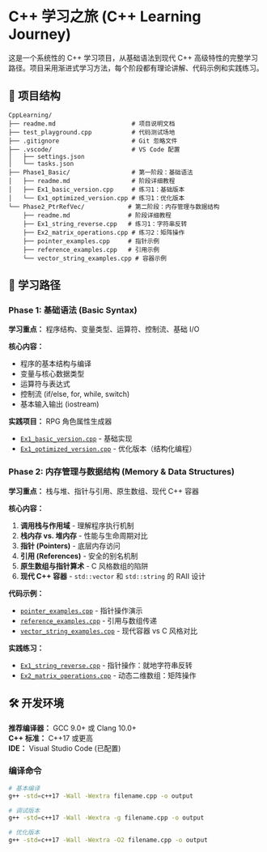 # C++ 学习之旅 (C++ Learning Journey)

这是一个系统性的 C++ 学习项目，从基础语法到现代 C++ 高级特性的完整学习路径。项目采用渐进式学习方法，每个阶段都有理论讲解、代码示例和实践练习。

## 📁 项目结构

```
CppLearning/
├── readme.md                     # 项目说明文档
├── test_playground.cpp           # 代码测试场地
├── .gitignore                    # Git 忽略文件
├── .vscode/                      # VS Code 配置
│   ├── settings.json
│   └── tasks.json
├── Phase1_Basic/                 # 第一阶段：基础语法
│   ├── readme.md                 # 阶段详细教程
│   ├── Ex1_basic_version.cpp     # 练习1：基础版本
│   └── Ex1_optimized_version.cpp # 练习1：优化版本
└── Phase2_PtrRefVec/            # 第二阶段：内存管理与数据结构
    ├── readme.md                # 阶段详细教程
    ├── Ex1_string_reverse.cpp   # 练习1：字符串反转
    ├── Ex2_matrix_operations.cpp # 练习2：矩阵操作
    ├── pointer_examples.cpp     # 指针示例
    ├── reference_examples.cpp   # 引用示例
    └── vector_string_examples.cpp # 容器示例
```

## 🎯 学习路径

### Phase 1: 基础语法 (Basic Syntax)

**学习重点：** 程序结构、变量类型、运算符、控制流、基础 I/O

**核心内容：**

- 程序的基本结构与编译
- 变量与核心数据类型
- 运算符与表达式
- 控制流 (if/else, for, while, switch)
- 基本输入输出 (iostream)

**实践项目：** RPG 角色属性生成器

- [`Ex1_basic_version.cpp`](Phase1_Basic/Ex1_basic_version.cpp) - 基础实现
- [`Ex1_optimized_version.cpp`](Phase1_Basic/Ex1_optimized_version.cpp) - 优化版本（结构化编程）

### Phase 2: 内存管理与数据结构 (Memory & Data Structures)

**学习重点：** 栈与堆、指针与引用、原生数组、现代 C++ 容器

**核心内容：**

1. **调用栈与作用域** - 理解程序执行机制
2. **栈内存 vs. 堆内存** - 性能与生命周期对比
3. **指针 (Pointers)** - 底层内存访问
4. **引用 (References)** - 安全的别名机制
5. **原生数组与指针算术** - C 风格数组的陷阱
6. **现代 C++ 容器** - `std::vector` 和 `std::string` 的 RAII 设计

**代码示例：**

- [`pointer_examples.cpp`](Phase2_PtrRefVec/pointer_examples.cpp) - 指针操作演示
- [`reference_examples.cpp`](Phase2_PtrRefVec/reference_examples.cpp) - 引用与数组传递
- [`vector_string_examples.cpp`](Phase2_PtrRefVec/vector_string_examples.cpp) - 现代容器 vs C 风格对比

**实践练习：**

- [`Ex1_string_reverse.cpp`](Phase2_PtrRefVec/Ex1_string_reverse.cpp) - 指针操作：就地字符串反转
- [`Ex2_matrix_operations.cpp`](Phase2_PtrRefVec/Ex2_matrix_operations.cpp) - 动态二维数组：矩阵操作

## 🛠️ 开发环境

**推荐编译器：** GCC 9.0+ 或 Clang 10.0+  
**C++ 标准：** C++17 或更高  
**IDE：** Visual Studio Code (已配置)

### 编译命令

```bash
# 基本编译
g++ -std=c++17 -Wall -Wextra filename.cpp -o output

# 调试版本
g++ -std=c++17 -Wall -Wextra -g filename.cpp -o output

# 优化版本
g++ -std=c++17 -Wall -Wextra -O2 filename.cpp -o output
```
